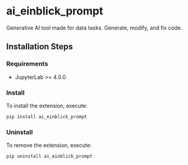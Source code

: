 # ai_einblick_prompt

Generative AI tool made for data tasks. Generate, modify, and fix code.

## Installation Steps

### Requirements

- JupyterLab >= 4.0.0

### Install

To install the extension, execute:

```bash
pip install ai_einblick_prompt
```

### Uninstall

To remove the extension, execute:

```bash
pip uninstall ai_einblick_prompt
```
